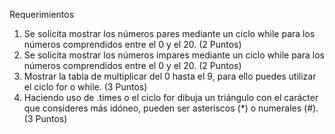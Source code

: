 Requerimientos
1. Se solicita mostrar los números pares mediante un ciclo while para los números
comprendidos entre el 0 y el 20.
(2 Puntos)
2. Se solicita mostrar los números impares mediante un ciclo while para los números
comprendidos entre el 0 y el 20.
(2 Puntos)
3. Mostrar la tabla de multiplicar del 0 hasta el 9, para ello puedes utilizar el ciclo for o
while.
(3 Puntos)
4. Haciendo uso de .times o el ciclo for dibuja un triángulo con el carácter que
consideres más idóneo, pueden ser asteriscos (*) o numerales (#).
(3 Puntos)